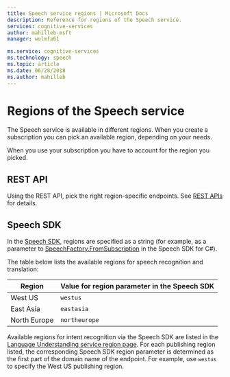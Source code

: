 ```yaml
---
title: Speech service regions | Microsoft Docs
description: Reference for regions of the Speech service.
services: cognitive-services
author: mahilleb-msft
manager: wolmfa61

ms.service: cognitive-services
ms.technology: speech
ms.topic: article
ms.date: 06/28/2018
ms.author: mahilleb
---
```


# Regions of the Speech service

The Speech service is available in different regions.
When you create a subscription you can pick an available region, depending on your needs.

When you use your subscription you have to account for the region you picked.

## REST API

Using the REST API, pick the right region-specific endpoints.
See [REST APIs](rest-apis.md) for details.



## Speech SDK

In the [Speech SDK](speech-sdk.md), regions are specified as a string
(for example, as a parameter to [SpeechFactory.FromSubscription](https://docs.microsoft.com/dotnet/api/microsoft.cognitiveservices.speech.speechfactory.fromsubscription) in the Speech SDK for C#).

The table below lists the available regions for speech recognition and translation:

Region|	Value for region parameter in the Speech SDK
-|-
West US| `westus`
East Asia| `eastasia`
North Europe| `northeurope`

Available regions for intent recognition via the Speech SDK are listed in the [Language Understanding service region page](/azure/cognitive-services/luis/luis-reference-regions).
For each publishing region listed, the corresponding Speech SDK region parameter is determined as the first part of the domain name of the endpoint.
For example, use `westus` to specify the West US publishing region.
